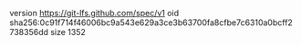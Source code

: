 version https://git-lfs.github.com/spec/v1
oid sha256:0c91f714f46006bc9a543e629a3ce3b63700fa8cfbe7c6310a0bcff2738356dd
size 1352
